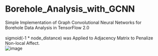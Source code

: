 # Borehole_Analysis_with_GCNN
Simple Implementation of Graph Convolutional Neural Networks for Borehole Data Analysis in TensorFlow 2.0</br>
</br>
sigmoid(-1 * node_distance) was Applied to Adjacency Matrix to Penalize Non-local Affect.</br>
![image](https://user-images.githubusercontent.com/50568142/94115053-2bab3480-fe84-11ea-979d-6a795fccc126.png)
